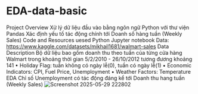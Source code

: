 # EDA-data-basic
Project Overview
  Xử lý dữ liệu đầu vào bằng ngôn ngữ Python với thư viện Pandas
  Xác định yếu tố tác động chính tới Doanh số hàng tuần (Weekly Sales)
Code and Resources uesed
  Python Jupyter notebook
  Data: https://www.kaggle.com/datasets/mikhail1681/walmart-sales
Data Description 
  Bộ dữ liệu bao gồm doanh thu theo tuần của từng cửa hàng Walmart 
  trong khoảng thời gian 5/2/2010 - 26/10/2012 tương đương khoảng 141 
    • Holiday Flag: tuần không có ngày lễ(0), tuần có ngày lễ(1)
    • Economic Indicators: CPI, Fuel Price, Unemployment
    • Weather Factors: Temperature
EDA
  Chỉ số Unemployment có tác động đáng kể tới Doanh thu hang tuần (Weekly Sales)
  ![Screenshot 2025-05-29 222802](https://github.com/user-attachments/assets/70696c28-506d-4532-a27f-de5197f7e078)
